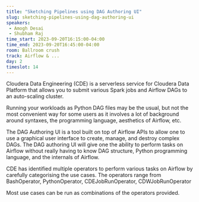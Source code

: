 ```yaml
---
title: "Sketching Pipelines using DAG Authoring UI"
slug: sketching-pipelines-using-dag-authoring-ui
speakers:
 - Amogh Desai
 - Shubham Raj
time_start: 2023-09-20T16:15:00-04:00
time_end: 2023-09-20T16:45:00-04:00
room: Ballroom crush
track: Airflow & ...
day: 2
timeslot: 14
---
```


Cloudera Data Engineering (CDE) is a serverless service for Cloudera Data Platform that allows you to submit various Spark jobs and Airflow DAGs to an auto-scaling cluster.
 
 
 
 Running your workloads as Python DAG files may be the usual, but not the most convenient way for some users as it involves a lot of background around syntaxes, the programming language, aesthetics of Airflow, etc. 
 
 
 
 The DAG Authoring UI is a tool built on top of Airflow APIs to allow one to use a graphical user interface to create, manage, and destroy complex DAGs. The DAG authoring UI will give one the ability to perform tasks on Airflow without really having to know DAG structure, Python programming language, and the internals of Airflow. 
 
 
 
 CDE has identified multiple operators to perform various tasks on Airflow by carefully categorising the use cases. The operators range from BashOperator, PythonOperator, CDEJobRunOperator, CDWJobRunOperator
 
 Most use cases can be run as combinations of the operators provided.